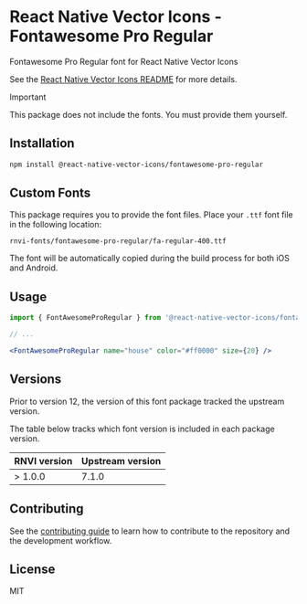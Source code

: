 # React Native Vector Icons - Fontawesome Pro Regular

Fontawesome Pro Regular font for React Native Vector Icons

See the [React Native Vector Icons README](../../README.md) for more details.

> [!IMPORTANT]
> This package does not include the fonts. You must provide them yourself.

## Installation

```sh
npm install @react-native-vector-icons/fontawesome-pro-regular
```

## Custom Fonts

This package requires you to provide the font files. Place your `.ttf` font
file in the following location:

```
rnvi-fonts/fontawesome-pro-regular/fa-regular-400.ttf
```

The font will be automatically copied during the build process for both iOS and
Android.

## Usage

```jsx
import { FontAwesomeProRegular } from '@react-native-vector-icons/fontawesome-pro-regular';

// ...

<FontAwesomeProRegular name="house" color="#ff0000" size={20} />
```

## Versions

Prior to version 12, the version of this font package tracked the upstream version.

The table below tracks which font version is included in each package version.

| RNVI version | Upstream version |
| ------------ | ---------------- |
| &gt; 1.0.0 | 7.1.0 |

## Contributing

See the [contributing guide](../../CONTRIBUTING.md) to learn how to contribute to the repository and the development workflow.

## License

MIT
